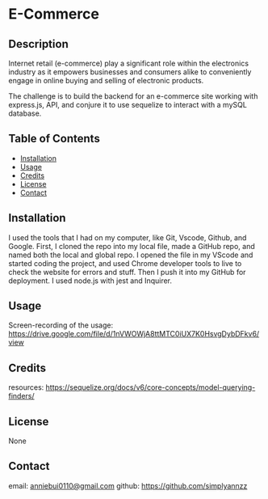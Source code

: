 # E-Commerce

## Description

Internet retail (e-commerce) play a significant role within the electronics industry as it empowers businesses and consumers alike to conveniently engage in online buying and selling of electronic products.

The challenge is to build the backend for an e-commerce site working with express.js, API, and conjure it to use sequelize to interact with a mySQL database.

## Table of Contents

- [Installation](#installation)
- [Usage](#usage)
- [Credits](#credits)
- [License](#license)
- [Contact](#contact)

## Installation

I used the tools that I had on my computer, like Git, Vscode, Github, and Google. First, I cloned the repo into my local file, made a GitHub repo, and named both the local and global repo. I opened the file in my VScode and started coding the project, and used Chrome developer tools to live to check the website for errors and stuff. Then I push it into my GitHub for deployment. I used node.js with jest and Inquirer.

## Usage

Screen-recording of the usage:
https://drive.google.com/file/d/1nVWOWjA8ttMTC0iUX7K0HsvgDybDFkv6/view

## Credits

resources:
https://sequelize.org/docs/v6/core-concepts/model-querying-finders/

## License

None

## Contact

email: anniebui0110@gmail.com
github: https://github.com/simplyannzz
